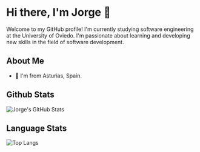 # Hi there, I'm Jorge 👋

Welcome to my GitHub profile! 
I'm currently studying software engineering at the University of Oviedo. I'm passionate about learning and developing new skills in the field of software development.

## About Me

- 📌 I'm from Asturias, Spain.

## Github Stats
![Jorge's GitHub Stats](https://github-readme-stats-git-master-jorges-projects-6905331e.vercel.app/api?username=Jorge-Bs&show_icons=true&theme=vue)

## Language Stats

![Top Langs](https://github-readme-stats-git-master-jorges-projects-6905331e.vercel.app/api/top-langs/?username=Jorge-Bs&hide=html&theme=vue&layout=compact)
<!---
Mega560/Mega560 is a ✨ special ✨ repository because its `README.md` (this file) appears on your GitHub profile.
You can click the Preview link to take a look at your changes.
--->
